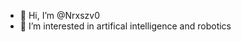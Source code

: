 - 👋 Hi, I’m @Nrxszv0
- 👀 I’m interested in artifical intelligence and robotics

<!---
Nrxszv0/Nrxszv0 is a ✨ special ✨ repository because its `README.md` (this file) appears on your GitHub profile.
You can click the Preview link to take a look at your changes.
--->
